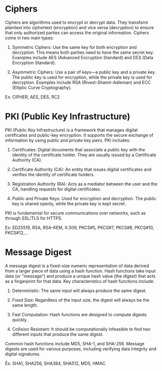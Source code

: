 # Ciphers

Ciphers are algorithms used to encrypt or decrypt data. They transform plaintext into ciphertext (encryption) and vice versa (decryption) to ensure that only authorized parties can access the original information. Ciphers come in two main types:

1. Symmetric Ciphers: Use the same key for both encryption and decryption. This means both parties need to have the same secret key. Examples include AES (Advanced Encryption Standard) and DES (Data Encryption Standard).

2. Asymmetric Ciphers: Use a pair of keys—a public key and a private key. The public key is used for encryption, while the private key is used for decryption. Examples include RSA (Rivest-Shamir-Adleman) and ECC (Elliptic Curve Cryptography).

Ex: CIPHER, AES, DES, RC2

# PKI (Public Key Infrastructure)

PKI (Public Key Infrastructure) is a framework that manages digital certificates and public-key encryption. It supports the secure exchange of information by using public and private key pairs. PKI includes:

1. Certificates: Digital documents that associate a public key with the identity of the certificate holder. They are usually issued by a Certificate Authority (CA).

2. Certificate Authority (CA): An entity that issues digital certificates and verifies the identity of certificate holders.

3. Registration Authority (RA): Acts as a mediator between the user and the CA, handling requests for digital certificates.

4. Public and Private Keys: Used for encryption and decryption. The public key is shared openly, while the private key is kept secret.

PKI is fundamental for secure communications over networks, such as through SSL/TLS for HTTPS.

Ex: ED25519, RSA, RSA-KEM, X.509, PKCS#5, PKCS#7, PKCS#8, PKCS#10, PKCS#12,...

# Message Digest

A message digest is a fixed-size numeric representation of data derived from a larger piece of data using a hash function. Hash functions take input data (or "message") and produce a unique hash value (the digest) that acts as a fingerprint for that data. Key characteristics of hash functions include:

1. Deterministic: The same input will always produce the same digest.

2. Fixed Size: Regardless of the input size, the digest will always be the same length.

3. Fast Computation: Hash functions are designed to compute digests quickly.

4. Collision Resistant: It should be computationally infeasible to find two different inputs that produce the same digest.

Common hash functions include MD5, SHA-1, and SHA-256. Message digests are used for various purposes, including verifying data integrity and digital signatures.

Ẽx: SHA1, SHA256, SHA384, SHA512, MD5, HMAC
